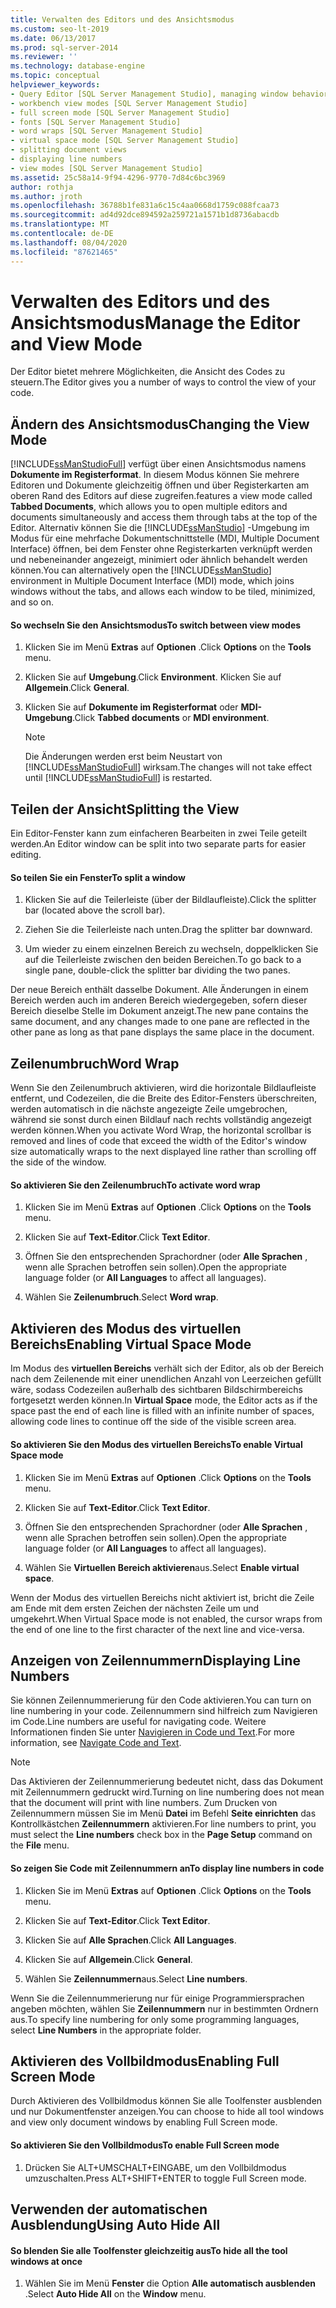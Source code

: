 ```yaml
---
title: Verwalten des Editors und des Ansichtsmodus
ms.custom: seo-lt-2019
ms.date: 06/13/2017
ms.prod: sql-server-2014
ms.reviewer: ''
ms.technology: database-engine
ms.topic: conceptual
helpviewer_keywords:
- Query Editor [SQL Server Management Studio], managing window behavior
- workbench view modes [SQL Server Management Studio]
- full screen mode [SQL Server Management Studio]
- fonts [SQL Server Management Studio]
- word wraps [SQL Server Management Studio]
- virtual space mode [SQL Server Management Studio]
- splitting document views
- displaying line numbers
- view modes [SQL Server Management Studio]
ms.assetid: 25c58a14-9f94-4296-9770-7d84c6bc3969
author: rothja
ms.author: jroth
ms.openlocfilehash: 36788b1fe831a6c15c4aa0668d1759c088fcaa73
ms.sourcegitcommit: ad4d92dce894592a259721a1571b1d8736abacdb
ms.translationtype: MT
ms.contentlocale: de-DE
ms.lasthandoff: 08/04/2020
ms.locfileid: "87621465"
---
```

# <a name="manage-the-editor-and-view-mode"></a><span data-ttu-id="9ac08-102">Verwalten des Editors und des Ansichtsmodus</span><span class="sxs-lookup"><span data-stu-id="9ac08-102">Manage the Editor and View Mode</span></span>
  <span data-ttu-id="9ac08-103">Der Editor bietet mehrere Möglichkeiten, die Ansicht des Codes zu steuern.</span><span class="sxs-lookup"><span data-stu-id="9ac08-103">The Editor gives you a number of ways to control the view of your code.</span></span>  
  
## <a name="changing-the-view-mode"></a><span data-ttu-id="9ac08-104">Ändern des Ansichtsmodus</span><span class="sxs-lookup"><span data-stu-id="9ac08-104">Changing the View Mode</span></span>  
 [!INCLUDE[ssManStudioFull](../../includes/ssmanstudiofull-md.md)] <span data-ttu-id="9ac08-105">verfügt über einen Ansichtsmodus namens **Dokumente im Registerformat**. In diesem Modus können Sie mehrere Editoren und Dokumente gleichzeitig öffnen und über Registerkarten am oberen Rand des Editors auf diese zugreifen.</span><span class="sxs-lookup"><span data-stu-id="9ac08-105">features a view mode called **Tabbed Documents**, which allows you to open multiple editors and documents simultaneously and access them through tabs at the top of the Editor.</span></span> <span data-ttu-id="9ac08-106">Alternativ können Sie die [!INCLUDE[ssManStudio](../../includes/ssmanstudio-md.md)] -Umgebung im Modus für eine mehrfache Dokumentschnittstelle (MDI, Multiple Document Interface) öffnen, bei dem Fenster ohne Registerkarten verknüpft werden und nebeneinander angezeigt, minimiert oder ähnlich behandelt werden können.</span><span class="sxs-lookup"><span data-stu-id="9ac08-106">You can alternatively open the [!INCLUDE[ssManStudio](../../includes/ssmanstudio-md.md)] environment in Multiple Document Interface (MDI) mode, which joins windows without the tabs, and allows each window to be tiled, minimized, and so on.</span></span>  
  
#### <a name="to-switch-between-view-modes"></a><span data-ttu-id="9ac08-107">So wechseln Sie den Ansichtsmodus</span><span class="sxs-lookup"><span data-stu-id="9ac08-107">To switch between view modes</span></span>  
  
1.  <span data-ttu-id="9ac08-108">Klicken Sie im Menü **Extras** auf **Optionen** .</span><span class="sxs-lookup"><span data-stu-id="9ac08-108">Click **Options** on the **Tools** menu.</span></span>  
  
2.  <span data-ttu-id="9ac08-109">Klicken Sie auf **Umgebung**.</span><span class="sxs-lookup"><span data-stu-id="9ac08-109">Click **Environment**.</span></span> <span data-ttu-id="9ac08-110">Klicken Sie auf **Allgemein**.</span><span class="sxs-lookup"><span data-stu-id="9ac08-110">Click **General**.</span></span>  
  
3.  <span data-ttu-id="9ac08-111">Klicken Sie auf **Dokumente im Registerformat** oder **MDI-Umgebung**.</span><span class="sxs-lookup"><span data-stu-id="9ac08-111">Click **Tabbed documents** or **MDI environment**.</span></span>  
  
    > [!NOTE]  
    >  <span data-ttu-id="9ac08-112">Die Änderungen werden erst beim Neustart von [!INCLUDE[ssManStudioFull](../../includes/ssmanstudiofull-md.md)] wirksam.</span><span class="sxs-lookup"><span data-stu-id="9ac08-112">The changes will not take effect until [!INCLUDE[ssManStudioFull](../../includes/ssmanstudiofull-md.md)] is restarted.</span></span>  
  
## <a name="splitting-the-view"></a><span data-ttu-id="9ac08-113">Teilen der Ansicht</span><span class="sxs-lookup"><span data-stu-id="9ac08-113">Splitting the View</span></span>  
 <span data-ttu-id="9ac08-114">Ein Editor-Fenster kann zum einfacheren Bearbeiten in zwei Teile geteilt werden.</span><span class="sxs-lookup"><span data-stu-id="9ac08-114">An Editor window can be split into two separate parts for easier editing.</span></span>  
  
#### <a name="to-split-a-window"></a><span data-ttu-id="9ac08-115">So teilen Sie ein Fenster</span><span class="sxs-lookup"><span data-stu-id="9ac08-115">To split a window</span></span>  
  
1.  <span data-ttu-id="9ac08-116">Klicken Sie auf die Teilerleiste (über der Bildlaufleiste).</span><span class="sxs-lookup"><span data-stu-id="9ac08-116">Click the splitter bar (located above the scroll bar).</span></span>  
  
2.  <span data-ttu-id="9ac08-117">Ziehen Sie die Teilerleiste nach unten.</span><span class="sxs-lookup"><span data-stu-id="9ac08-117">Drag the splitter bar downward.</span></span>  
  
3.  <span data-ttu-id="9ac08-118">Um wieder zu einem einzelnen Bereich zu wechseln, doppelklicken Sie auf die Teilerleiste zwischen den beiden Bereichen.</span><span class="sxs-lookup"><span data-stu-id="9ac08-118">To go back to a single pane, double-click the splitter bar dividing the two panes.</span></span>  
  
 <span data-ttu-id="9ac08-119">Der neue Bereich enthält dasselbe Dokument. Alle Änderungen in einem Bereich werden auch im anderen Bereich wiedergegeben, sofern dieser Bereich dieselbe Stelle im Dokument anzeigt.</span><span class="sxs-lookup"><span data-stu-id="9ac08-119">The new pane contains the same document, and any changes made to one pane are reflected in the other pane as long as that pane displays the same place in the document.</span></span>  
  
## <a name="word-wrap"></a><span data-ttu-id="9ac08-120">Zeilenumbruch</span><span class="sxs-lookup"><span data-stu-id="9ac08-120">Word Wrap</span></span>  
 <span data-ttu-id="9ac08-121">Wenn Sie den Zeilenumbruch aktivieren, wird die horizontale Bildlaufleiste entfernt, und Codezeilen, die die Breite des Editor-Fensters überschreiten, werden automatisch in die nächste angezeigte Zeile umgebrochen, während sie sonst durch einen Bildlauf nach rechts vollständig angezeigt werden können.</span><span class="sxs-lookup"><span data-stu-id="9ac08-121">When you activate Word Wrap, the horizontal scrollbar is removed and lines of code that exceed the width of the Editor's window size automatically wraps to the next displayed line rather than scrolling off the side of the window.</span></span>  
  
#### <a name="to-activate-word-wrap"></a><span data-ttu-id="9ac08-122">So aktivieren Sie den Zeilenumbruch</span><span class="sxs-lookup"><span data-stu-id="9ac08-122">To activate word wrap</span></span>  
  
1.  <span data-ttu-id="9ac08-123">Klicken Sie im Menü **Extras** auf **Optionen** .</span><span class="sxs-lookup"><span data-stu-id="9ac08-123">Click **Options** on the **Tools** menu.</span></span>  
  
2.  <span data-ttu-id="9ac08-124">Klicken Sie auf **Text-Editor**.</span><span class="sxs-lookup"><span data-stu-id="9ac08-124">Click **Text Editor**.</span></span>  
  
3.  <span data-ttu-id="9ac08-125">Öffnen Sie den entsprechenden Sprachordner (oder **Alle Sprachen** , wenn alle Sprachen betroffen sein sollen).</span><span class="sxs-lookup"><span data-stu-id="9ac08-125">Open the appropriate language folder (or **All Languages** to affect all languages).</span></span>  
  
4.  <span data-ttu-id="9ac08-126">Wählen Sie **Zeilenumbruch**.</span><span class="sxs-lookup"><span data-stu-id="9ac08-126">Select **Word wrap**.</span></span>  
  
## <a name="enabling-virtual-space-mode"></a><span data-ttu-id="9ac08-127">Aktivieren des Modus des virtuellen Bereichs</span><span class="sxs-lookup"><span data-stu-id="9ac08-127">Enabling Virtual Space Mode</span></span>  
 <span data-ttu-id="9ac08-128">Im Modus des **virtuellen Bereichs** verhält sich der Editor, als ob der Bereich nach dem Zeilenende mit einer unendlichen Anzahl von Leerzeichen gefüllt wäre, sodass Codezeilen außerhalb des sichtbaren Bildschirmbereichs fortgesetzt werden können.</span><span class="sxs-lookup"><span data-stu-id="9ac08-128">In **Virtual Space** mode, the Editor acts as if the space past the end of each line is filled with an infinite number of spaces, allowing code lines to continue off the side of the visible screen area.</span></span>  
  
#### <a name="to-enable-virtual-space-mode"></a><span data-ttu-id="9ac08-129">So aktivieren Sie den Modus des virtuellen Bereichs</span><span class="sxs-lookup"><span data-stu-id="9ac08-129">To enable Virtual Space mode</span></span>  
  
1.  <span data-ttu-id="9ac08-130">Klicken Sie im Menü **Extras** auf **Optionen** .</span><span class="sxs-lookup"><span data-stu-id="9ac08-130">Click **Options** on the **Tools** menu.</span></span>  
  
2.  <span data-ttu-id="9ac08-131">Klicken Sie auf **Text-Editor**.</span><span class="sxs-lookup"><span data-stu-id="9ac08-131">Click **Text Editor**.</span></span>  
  
3.  <span data-ttu-id="9ac08-132">Öffnen Sie den entsprechenden Sprachordner (oder **Alle Sprachen** , wenn alle Sprachen betroffen sein sollen).</span><span class="sxs-lookup"><span data-stu-id="9ac08-132">Open the appropriate language folder (or **All Languages** to affect all languages).</span></span>  
  
4.  <span data-ttu-id="9ac08-133">Wählen Sie **Virtuellen Bereich aktivieren**aus.</span><span class="sxs-lookup"><span data-stu-id="9ac08-133">Select **Enable virtual space**.</span></span>  
  
 <span data-ttu-id="9ac08-134">Wenn der Modus des virtuellen Bereichs nicht aktiviert ist, bricht die Zeile am Ende mit dem ersten Zeichen der nächsten Zeile um und umgekehrt.</span><span class="sxs-lookup"><span data-stu-id="9ac08-134">When Virtual Space mode is not enabled, the cursor wraps from the end of one line to the first character of the next line and vice-versa.</span></span>  
  
## <a name="displaying-line-numbers"></a><span data-ttu-id="9ac08-135">Anzeigen von Zeilennummern</span><span class="sxs-lookup"><span data-stu-id="9ac08-135">Displaying Line Numbers</span></span>  
 <span data-ttu-id="9ac08-136">Sie können Zeilennummerierung für den Code aktivieren.</span><span class="sxs-lookup"><span data-stu-id="9ac08-136">You can turn on line numbering in your code.</span></span> <span data-ttu-id="9ac08-137">Zeilennummern sind hilfreich zum Navigieren im Code.</span><span class="sxs-lookup"><span data-stu-id="9ac08-137">Line numbers are useful for navigating code.</span></span> <span data-ttu-id="9ac08-138">Weitere Informationen finden Sie unter [Navigieren in Code und Text](navigate-code-and-text.md).</span><span class="sxs-lookup"><span data-stu-id="9ac08-138">For more information, see [Navigate Code and Text](navigate-code-and-text.md).</span></span>  
  
> [!NOTE]  
>  <span data-ttu-id="9ac08-139">Das Aktivieren der Zeilennummerierung bedeutet nicht, dass das Dokument mit Zeilennummern gedruckt wird.</span><span class="sxs-lookup"><span data-stu-id="9ac08-139">Turning on line numbering does not mean that the document will print with line numbers.</span></span> <span data-ttu-id="9ac08-140">Zum Drucken von Zeilennummern müssen Sie im Menü **Datei** im Befehl **Seite einrichten** das Kontrollkästchen **Zeilennummern** aktivieren.</span><span class="sxs-lookup"><span data-stu-id="9ac08-140">For line numbers to print, you must select the **Line numbers** check box in the **Page Setup** command on the **File** menu.</span></span>  
  
#### <a name="to-display-line-numbers-in-code"></a><span data-ttu-id="9ac08-141">So zeigen Sie Code mit Zeilennummern an</span><span class="sxs-lookup"><span data-stu-id="9ac08-141">To display line numbers in code</span></span>  
  
1.  <span data-ttu-id="9ac08-142">Klicken Sie im Menü **Extras** auf **Optionen** .</span><span class="sxs-lookup"><span data-stu-id="9ac08-142">Click **Options** on the **Tools** menu.</span></span>  
  
2.  <span data-ttu-id="9ac08-143">Klicken Sie auf **Text-Editor**.</span><span class="sxs-lookup"><span data-stu-id="9ac08-143">Click **Text Editor**.</span></span>  
  
3.  <span data-ttu-id="9ac08-144">Klicken Sie auf **Alle Sprachen**.</span><span class="sxs-lookup"><span data-stu-id="9ac08-144">Click **All Languages**.</span></span>  
  
4.  <span data-ttu-id="9ac08-145">Klicken Sie auf **Allgemein**.</span><span class="sxs-lookup"><span data-stu-id="9ac08-145">Click **General**.</span></span>  
  
5.  <span data-ttu-id="9ac08-146">Wählen Sie **Zeilennummern**aus.</span><span class="sxs-lookup"><span data-stu-id="9ac08-146">Select **Line numbers**.</span></span>  
  
 <span data-ttu-id="9ac08-147">Wenn Sie die Zeilennummerierung nur für einige Programmiersprachen angeben möchten, wählen Sie **Zeilennummern** nur in bestimmten Ordnern aus.</span><span class="sxs-lookup"><span data-stu-id="9ac08-147">To specify line numbering for only some programming languages, select **Line Numbers** in the appropriate folder.</span></span>  
  
## <a name="enabling-full-screen-mode"></a><span data-ttu-id="9ac08-148">Aktivieren des Vollbildmodus</span><span class="sxs-lookup"><span data-stu-id="9ac08-148">Enabling Full Screen Mode</span></span>  
 <span data-ttu-id="9ac08-149">Durch Aktivieren des Vollbildmodus können Sie alle Toolfenster ausblenden und nur Dokumentfenster anzeigen.</span><span class="sxs-lookup"><span data-stu-id="9ac08-149">You can choose to hide all tool windows and view only document windows by enabling Full Screen mode.</span></span>  
  
#### <a name="to-enable-full-screen-mode"></a><span data-ttu-id="9ac08-150">So aktivieren Sie den Vollbildmodus</span><span class="sxs-lookup"><span data-stu-id="9ac08-150">To enable Full Screen mode</span></span>  
  
1.  <span data-ttu-id="9ac08-151">Drücken Sie ALT+UMSCHALT+EINGABE, um den Vollbildmodus umzuschalten.</span><span class="sxs-lookup"><span data-stu-id="9ac08-151">Press ALT+SHIFT+ENTER to toggle Full Screen mode.</span></span>  
  
## <a name="using-auto-hide-all"></a><span data-ttu-id="9ac08-152">Verwenden der automatischen Ausblendung</span><span class="sxs-lookup"><span data-stu-id="9ac08-152">Using Auto Hide All</span></span>  
  
#### <a name="to-hide-all-the-tool-windows-at-once"></a><span data-ttu-id="9ac08-153">So blenden Sie alle Toolfenster gleichzeitig aus</span><span class="sxs-lookup"><span data-stu-id="9ac08-153">To hide all the tool windows at once</span></span>  
  
1.  <span data-ttu-id="9ac08-154">Wählen Sie im Menü **Fenster** die Option **Alle automatisch ausblenden** .</span><span class="sxs-lookup"><span data-stu-id="9ac08-154">Select **Auto Hide All** on the **Window** menu.</span></span>  
  
  
